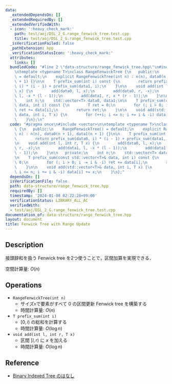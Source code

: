 ```yaml
---
data:
  _extendedDependsOn: []
  _extendedRequiredBy: []
  _extendedVerifiedWith:
  - icon: ':heavy_check_mark:'
    path: test/aoj/DSL_2_G.range_fenwick_tree.test.cpp
    title: test/aoj/DSL_2_G.range_fenwick_tree.test.cpp
  _isVerificationFailed: false
  _pathExtension: hpp
  _verificationStatusIcon: ':heavy_check_mark:'
  attributes:
    links: []
  bundledCode: "#line 2 \"data-structure/range_fenwick_tree.hpp\"\n#include <vector>\n\
    \ntemplate <typename T>\nclass RangeFenwickTree {\n   public:\n    RangeFenwickTree()\
    \ = default;\n    explicit RangeFenwickTree(int n) : n(n), data0(n + 1), data1(n\
    \ + 1) {}\n\n    T prefix_sum(int i) const {\n        return prefix_sum(data0,\
    \ i) * (i - 1) + prefix_sum(data1, i);\n    }\n\n    void add(int l, int r, T\
    \ x) {\n        add(data0, l, x);\n        add(data0, r, -x);\n        add(data1,\
    \ l, -x * (l - 1));\n        add(data1, r, x * (r - 1));\n    }\n\n   private:\n\
    \    int n;\n    std::vector<T> data0, data1;\n\n    T prefix_sum(const std::vector<T>&\
    \ data, int i) const {\n        T ret = 0;\n        for (; i > 0; i -= i & -i)\
    \ ret += data[i];\n        return ret;\n    }\n\n    void add(std::vector<T>&\
    \ data, int i, T x) {\n        for (++i; i <= n; i += i & -i) data[i] += x;\n\
    \    }\n};\n"
  code: "#pragma once\n#include <vector>\n\ntemplate <typename T>\nclass RangeFenwickTree\
    \ {\n   public:\n    RangeFenwickTree() = default;\n    explicit RangeFenwickTree(int\
    \ n) : n(n), data0(n + 1), data1(n + 1) {}\n\n    T prefix_sum(int i) const {\n\
    \        return prefix_sum(data0, i) * (i - 1) + prefix_sum(data1, i);\n    }\n\
    \n    void add(int l, int r, T x) {\n        add(data0, l, x);\n        add(data0,\
    \ r, -x);\n        add(data1, l, -x * (l - 1));\n        add(data1, r, x * (r\
    \ - 1));\n    }\n\n   private:\n    int n;\n    std::vector<T> data0, data1;\n\
    \n    T prefix_sum(const std::vector<T>& data, int i) const {\n        T ret =\
    \ 0;\n        for (; i > 0; i -= i & -i) ret += data[i];\n        return ret;\n\
    \    }\n\n    void add(std::vector<T>& data, int i, T x) {\n        for (++i;\
    \ i <= n; i += i & -i) data[i] += x;\n    }\n};"
  dependsOn: []
  isVerificationFile: false
  path: data-structure/range_fenwick_tree.hpp
  requiredBy: []
  timestamp: '2024-01-08 02:22:28+09:00'
  verificationStatus: LIBRARY_ALL_AC
  verifiedWith:
  - test/aoj/DSL_2_G.range_fenwick_tree.test.cpp
documentation_of: data-structure/range_fenwick_tree.hpp
layout: document
title: Fenwick Tree with Range Update
---
```


## Description

接頭辞和を扱う Fenwick tree を2つ使うことで，区間加算を実現できる．

空間計算量: $O(n)$

## Operations

- `RangeFenwickTree(int n)`
    - サイズ`n`で要素がすべて $0$ の区間更新 Fenwick tree を構築する
    - 時間計算量: $O(n)$
- `T prefix_sum(int i)`
    - $[0, i)$ の総和を計算する
    - 時間計算量: $O(\log n)$
- `void add(int l, int r, T x)`
    - 区間 $[l, r)$ に $x$ を加える
    - 時間計算量: $O(\log n)$

## Reference

- [Binary Indexed Tree のはなし](http://hos.ac/slides/20140319_bit.pdf)
